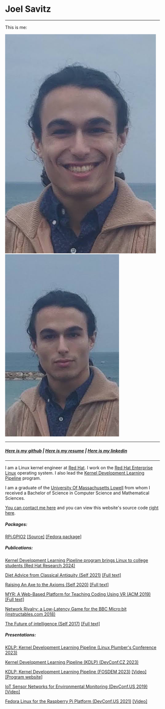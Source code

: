 # Joel Savitz
<hr>

This is me:

[![Joel smiling](me_smiling.jpg)](me_smiling.jpg)
[![Joel not smiling](me_not_smiling.jpg)](me_not_smiling.jpg)

<hr>

##### [Here is my github](https://github.com/theyoyojo) | [Here is my resume](resume/resume.pdf) | [Here is my linkedin](https://www.linkedin.com/in/joelsavitz/)

<hr>


I am a Linux kernel engineer at [Red Hat](https://redhat.com). I work on the [Red Hat Enterprise Linux](https://www.redhat.com/en/technologies/linux-platforms/enterprise-linux) operating system.
I also lead the [Kernel Development Learning Pipeline](https://kdlp.underground.software) program.


I am a graduate of the [University Of Massachusetts Lowell](https://uml.edu) from whom I received a
Bachelor of Science in Computer Science and Mathematical Sciences.

[You can contact me here](mailto:joelsavitz@gmail.com) and you can view this website's source code [right here](https://github.com/theyoyojo/joelsavitz.com).

##### Packages:
	
[RPi.GPIO2](https://pypi.org/project/RPi.GPIO2/) [\[Source\]](https://github.com/underground-software/python3-libgpiod-rpi) [\[Fedora package\]](https://packages.fedoraproject.org/pkgs/python-rpi-gpio2/python3-rpi-gpio2/)

##### Publications:

[Kernel Development Learning Pipeline program brings Linux to college students (Red Hat Research 2024)](https://research.redhat.com/blog/2024/02/26/kernel-development-learning-pipeline-program-brings-linux-to-college-students/])

[Diet Advice from Classical Antiquity (Self 2021)](diet.html) [\[Full text\]](diet.pdf)

[Raising An Axe to the Axioms (Self 2020)](axe.html) [\[Full text\]](axe2axioms.pdf)

[MYR: A Web-Based Platform for Teaching Coding Using VR (ACM 2019)](https://dl.acm.org/citation.cfm?id=3287482) [\[Full text\]](berns_et_al.pdf)

[Network Rivalry: a Low-Latency Game for the BBC Micro:bit (instructables.com 2018)](https://www.instructables.com/id/Network-Rivalry-a-Low-Latency-Game-for-the-BBC-Mic/)

[The Future of intelligence (Self 2017)](ai.html) [\[Full text\]](the_future_of_intelligence.pdf)

##### Presentations:
[KDLP: Kernel Development Learning Pipeline (Linux Plumber's Conference 2023)](https://youtu.be/ANpp5f121Ck)

[Kernel Development Learning Pipeline (KDLP) (DevConf.CZ 2023)](https://youtu.be/hbvr9AsHikk)

[KDLP: Kernel Development Learning Pipeline (FOSDEM 2023)](https://fosdem.org/2023/schedule/event/kdlp_kernel_devel_learning_pipeline/) [\[Video\]](https://video.fosdem.org/2023/UA2.114%20\(Baudoux\)/kdlp_kernel_devel_learning_pipeline.webm) [\[Program website\]](https://kdlp.underground.software)

[IoT Sensor Networks for Environmental Monitoring (DevConf.US 2019)](https://devconfus2019.sched.com/event/RFCh/iot-sensor-networks-for-environmental-monitoring) [\[Video\]](https://youtu.be/LcBJ9cD9PlA)

[Fedora Linux for the Raspberry Pi Platform (DevConf.US 2021)](https://devconfus2021.sched.com/event/lkgk/fedora-linux-for-the-raspberry-pi-platform) [\[Video\]](https://www.youtube.com/watch?v=w7MYQdGxm74)

<script>
var links = document.links;
for (var i = 0, linksLength = links.length; i < linksLength; i++) {
    if (links[i].hostname != window.location.hostname) {
        links[i].target = '_blank';
    }
}
</script>

